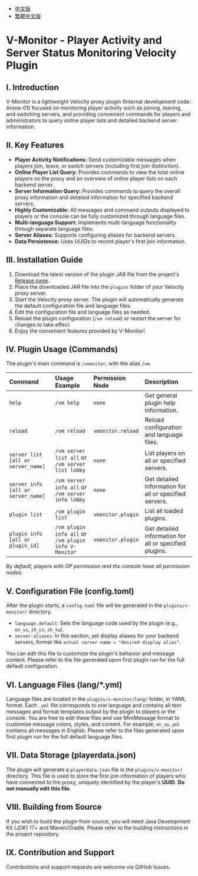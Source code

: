 - [中文版](./README.md)
- [繁體中文版](./README_TW.md)

# V-Monitor - Player Activity and Server Status Monitoring Velocity Plugin

## I. Introduction
V-Monitor is a lightweight Velocity proxy plugin (Internal development code: Arona-01) focused on monitoring player activity such as joining, leaving, and switching servers, and providing convenient commands for players and administrators to query online player lists and detailed backend server information.

## II. Key Features
* **Player Activity Notifications:** Send customizable messages when players join, leave, or switch servers (including first join distinction).
* **Online Player List Query:** Provides commands to view the total online players on the proxy and an overview of online player lists on each backend server.
* **Server Information Query:** Provides commands to query the overall proxy information and detailed information for specified backend servers.
* **Highly Customizable:** All messages and command outputs displayed to players or the console can be fully customized through language files.
* **Multi-language Support:** Implements multi-language functionality through separate language files.
* **Server Aliases:** Supports configuring aliases for backend servers.
* **Data Persistence:** Uses UUIDs to record player's first join information.

## III. Installation Guide
1.  Download the latest version of the plugin JAR file from the project's [Release page](https://github.com/MC-Nirvana/V-Monitor/releases/latest).
2.  Place the downloaded JAR file into the `plugins` folder of your Velocity proxy server.
3.  Start the Velocity proxy server. The plugin will automatically generate the default configuration file and language files.
4.  Edit the configuration file and language files as needed.
5.  Reload the plugin configuration (`/vm reload`) or restart the server for changes to take effect.
6.  Enjoy the convenient features provided by V-Monitor!

## IV. Plugin Usage (Commands)
The plugin's main command is `/vmonitor`, with the alias `/vm`.

| Command                            | Usage Example                                        | Permission Node   | Description                                            |
|:-----------------------------------|:-----------------------------------------------------|:------------------|:-------------------------------------------------------|
| `help`                             | `/vm help`                                           | `none`            | Get general plugin help information.                   |
| `reload`                           | `/vm reload`                                         | `vmonitor.reload` | Reload configuration and language files.               |
| `server list [all or server_name]` | `/vm server list all` or `/vm server list lobby`     | `none`            | List players on all or specified servers.              |
| `server info [all or server_name]` | `/vm server info all` or `/vm server info lobby`     | `none`            | Get detailed information for all or specified servers. |
| `plugin list`                      | `/vm plugin list`                                    | `vmonitor.plugin` | List all loaded plugins.                               |
| `plugin info [all or plugin_id]`   | `/vm plugin info all` or `/vm plugin info V-Monitor` | `vmonitor.plugin` | Get detailed information for all or specified plugins. |

*By default, players with OP permission and the console have all permission nodes.*

## V. Configuration File (config.toml)
After the plugin starts, a `config.toml` file will be generated in the `plugins/v-monitor/` directory.

* `language.default`: Sets the language code used by the plugin (e.g., `en_us`, `zh_cn`, `zh_tw`).
* `server-aliases`: In this section, set display aliases for your backend servers, format like `actual server name = "desired display alias"`.

You can edit this file to customize the plugin's behavior and message content. Please refer to the file generated upon first plugin run for the full default configuration.

## VI. Language Files (lang/*.yml)
Language files are located in the `plugins/v-monitor/lang/` folder, in YAML format.
Each `.yml` file corresponds to one language and contains all text messages and format templates output by the plugin to players or the console. You are free to edit these files and use MiniMessage format to customize message colors, styles, and content.
For example, `en_us.yml` contains all messages in English. Please refer to the files generated upon first plugin run for the full default language files.

## VII. Data Storage (playerdata.json)
The plugin will generate a `playerdata.json` file in the `plugins/v-monitor/` directory.
This file is used to store the first join information of players who have connected to the proxy, uniquely identified by the player's **UUID**. **Do not manually edit this file.**

## VIII. Building from Source
If you wish to build the plugin from source, you will need Java Development Kit (JDK) 17+ and Maven/Gradle. Please refer to the building instructions in the project repository.

## IX. Contribution and Support
Contributions and support requests are welcome via GitHub Issues.
